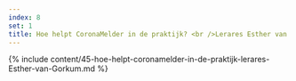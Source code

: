 ```yaml
---
index: 8
set: 1
title: Hoe helpt CoronaMelder in de praktijk? <br />Lerares Esther van Gorkum
---
```

{% include content/45-hoe-helpt-coronamelder-in-de-praktijk-lerares-Esther-van-Gorkum.md %}
